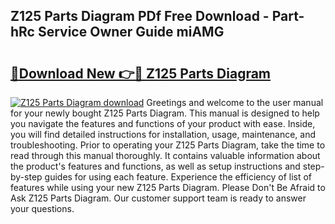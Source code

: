 ## Z125 Parts Diagram PDf Free Download - Part-hRc Service Owner Guide miAMG

# <h2><a href="http://dfne5v.blite.top/?on=Z125+Parts+Diagram">🔗Download New 👉🔴 Z125 Parts Diagram</a></h2>

[![Z125 Parts Diagram download](https://i.imgur.com/lujVjoI.png)](http://dfne5v.blite.top/?on=Z125+Parts+Diagram)
Greetings and welcome to the user manual for your newly bought Z125 Parts Diagram. This manual is designed to help you navigate the features and functions of your product with ease. Inside, you will find detailed instructions for installation, usage, maintenance, and troubleshooting. Prior to operating your Z125 Parts Diagram, take the time to read through this manual thoroughly. It contains valuable information about the product's features and functions, as well as setup instructions and step-by-step guides for using each feature. Experience the efficiency of list of features while using your new Z125 Parts Diagram. Please Don't Be Afraid to Ask Z125 Parts Diagram. Our customer support team is ready to answer your questions.
